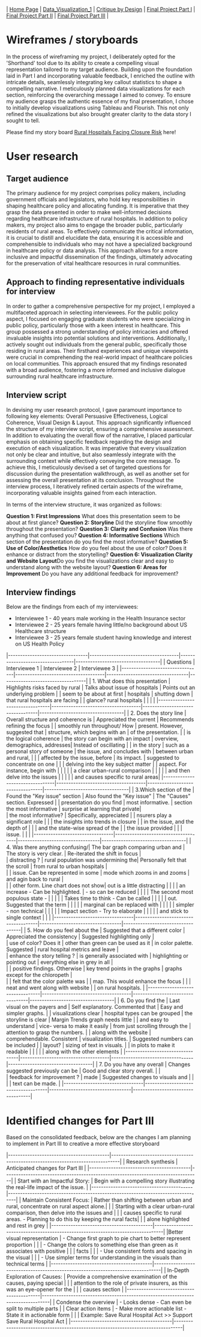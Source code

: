 | [Home Page](https://radhikag1604.github.io/Telling_Stories_With_Data/) | [Data_Visualization_1](https://radhikag1604.github.io/Telling_Stories_With_Data/Data_Visualization_1.html) | [Critique by Design](https://radhikag1604.github.io/Telling_Stories_With_Data/critique-by-design.html) | [Final Project Part I](https://radhikag1604.github.io/Telling_Stories_With_Data/final-project-part-one.html) | [Final Project Part II](https://radhikag1604.github.io/Telling_Stories_With_Data/final-project-part-two.html) | [Final Project Part III](https://radhikag1604.github.io/Telling_Stories_With_Data/final-project-part-three.html) |

# Wireframes / storyboards

In the process of wireframing my project, I deliberately opted for the 'Shorthand' tool due to its ability to create a compelling visual representation tailored to my target audience. Building upon the foundation laid in Part I and incorporating valuable feedback, I enriched the outline with intricate details, seamlessly integrating key callout statistics to shape a compelling narrative. I meticulously planned data visualizations for each section, reinforcing the overarching message I aimed to convey. To ensure my audience grasps the authentic essence of my final presentation, I chose to initially develop visualizations using Tableau and Flourish. This not only refined the visualizations but also brought greater clarity to the data story I sought to tell.

Please find my story board [Rural Hospitals Facing Closure Risk](https://carnegiemellon.shorthandstories.com/rural-hospitals-at-risk-of-closure/index.html) here!

# User research 

## Target audience

The primary audience for my project comprises policy makers, including government officials and legislators, who hold key responsibilities in shaping healthcare policy and allocating funding. It is imperative that they grasp the data presented in order to make well-informed decisions regarding healthcare infrastructure of rural hospitals. In addition to policy makers, my project also aims to engage the broader public, particularly residents of rural areas. To effectively communicate the critical information, it is crucial to distill and elucidate the data, ensuring it is accessible and comprehensible to individuals who may not have a specialized background in healthcare policy or data analysis. This approach allows for a more inclusive and impactful dissemination of the findings, ultimately advocating for the preservation of vital healthcare resources in rural communities.

## Approach to finding representative individuals for interview

In order to gather a comprehensive perspective for my project, I employed a multifaceted approach in selecting interviewees. For the public policy aspect, I focused on engaging graduate students who were specializing in public policy, particularly those with a keen interest in healthcare. This group possessed a strong understanding of policy intricacies and offered invaluable insights into potential solutions and interventions. Additionally, I actively sought out individuals from the general public, specifically those residing in rural areas. Their firsthand experiences and unique viewpoints were crucial in comprehending the real-world impact of healthcare policies on local communities. This approach ensured that my findings resonated with a broad audience, fostering a more informed and inclusive dialogue surrounding rural healthcare infrastructure.

## Interview script

In devising my user research protocol, I gave paramount importance to following key elements: Overall Persuasive Effectiveness, Logical Coherence, Visual Design & Layout. This approach significantly influenced the structure of my interview script, ensuring a comprehensive assessment. In addition to evaluating the overall flow of the narrative, I placed particular emphasis on obtaining specific feedback regarding the design and execution of each visualization. It was imperative that every visualization not only be clear and intuitive, but also seamlessly integrate with the surrounding context while effectively conveying the core message. To achieve this, I meticulously devised a set of targeted questions for discussion during the presentation walkthrough, as well as another set for assessing the overall presentation at its conclusion. Throughout the interview process, I iteratively refined certain aspects of the wireframe, incorporating valuable insights gained from each interaction.

In terms of the interview structure, it was organized as follows:

**Question 1: First Impressions** What does this presentation seem to be about at first glance?
**Question 2: Storyline** Did the storyline flow smoothly throughout the presentation?
**Question 3: Clarity and Confusion** Was there anything that confused you?
**Question 4: Informative Sections** Which section of the presentation do you find the most informative?
**Question 5: Use of Color/Aesthetics** How do you feel about the use of color? Does it enhance or distract from the storytelling? 
**Question 6: Visualization Clarity and Website Layout**Do you find the visualizations clear and easy to understand along with the website layout?
**Question 6: Areas for Improvement** Do you have any additional feedback for improvement?

## Interview findings
Below are the findings from each of my interviewees:

- Interviewee 1 - 40 years male working in the Health Insurance sector
- Interviewee 2 - 25 years female having little/no background about US Healthcare structure
- Interviewee 3 - 25 years female student having knowledge and interest on US Health Policy

|---------------------------------|-------------------------------------|----------------------------------|-----------------------------------|
| Questions                       | Interviewee 1                       | Interviewee 2                    | Interviewee 3                     |
|---------------------------------|-------------------------------------|----------------------------------|-----------------------------------|
| 1. What does this presentation  |  Highlights risks faced by rural    |  Talks about issue of hospitals  | Points out an underlying problem  |
|    seem to be about at first    |  hospitals                          |  shutting down                   | that rural hospitals are facing   |
|    glance? rural hospitals      |                                     |                                  |                                   |
|---------------------------------|-------------------------------------|----------------------------------|-----------------------------------|            | 2. Does the story line          | Overall structure and coherence is  | Appreciated the current          | Recommends refining the focus     |
|   smoothly run throughout/ How  | present. However, suggested that    | structure, which begins with an  | of the presentation.              |
|   is the logical coherence      | the story can begin with an impact  | overview, demographics, addresses| Instead of oscillating            |
|   in the story                  | such as a personal story of someone | the issue, and concludes with    | between urban and rural,          |
|                                 | affected by the issue, before       | its impact.                      | suggested to concentrate on one   |
|                                 | delving into the key subject matter |                                  | aspect. For instance, begin with  |
|                                 |                                     |                                  | a  clear urban-rural comparison   |
|                                 |                                     |                                  | and then delve into the issues    | 
|                                 |                                     |                                  | and causes specific to rural areas|
|---------------------------------|-------------------------------------|----------------------------------|-----------------------------------|
|  3.Which section of the         | Found the "Key issue" section       | Also found the "Key issue"       |  The "Causes" section. Expressed  | 
|  presentation do you find       | most informative.                   | section the most informative     |  surprise at learning that private|        
|   the most informative?         | Specifically, appreciated           |                                  |  nsurers play a significant role  |            |                                 | the insights into trends in closure |                                  |  in the issue, and the depth of  |
|                                 | and the state-wise spread of the    |                                  |  the issue provided               | 
|                                 | issue.                              |                                  |                                   |
|---------------------------------|-------------------------------------|----------------------------------|-----------------------------------|
| 4. Was there anything confusing/| The bar graph comparing urban and   |  The story is very clear.        | Re-iterated the shift in focus    |           
|   distracting ?                 | rural population was undermining the|  Personally felt that the scroll | from rural to urban hospitals     |            
|                                 | issue. Can be represented in some   |  mode which zooms in and zooms   | and agin back to rural            |           
|                                 | other form. Line chart does not show|  out  is a little distracting    |                                   |
|                                 | an increase - Can be highlighted.   |  - so can be reduced             |                                   |
|                                 | The second most populous state -    |                                  |                                   |
|                                 | Takes time to think - Can be called |                                  |                                   |
|                                 | out. Suggested that the term        |                                  |                                   |
|                                 | marginal can be replaced with       |                                  |                                   |
|                                 | simpler - non technical             |                                  |                                   |
|                                 | Impact section - Try to elaborate   |                                  |                                   |
|                                 | and stick to single context         |                                  |                                   |
|---------------------------------|-------------------------------------|----------------------------------|-----------------------------------|
| 5. How do you feel about the    | Suggested that a different color    | Appreciated the consistency      | Suggested highlighting only       |         
|   use of  color? Does it        | other than green can be used as it  | in color palette. Suggested      | rural hospital metrics and leave  |  
|   enhance the story telling ?   | is generally associated with        | highlighting or pointing out     | everything else in grey in all    |    
|                                 | positive findings. Otherwise        | key trend points in the graphs   | graphs except for the chloropeth  |     
|                                 | felt that the color palette was     |                                  | map. This would enhance the focus |
|                                 | neat and went along with website    |                                  | on rural hospitals.               |
|---------------------------------|-------------------------------------|----------------------------------|-----------------------------------|
| 6. Do you find the              |  Last visual on the payers and      | Self explanatory. Commented that | Easy and simpler graphs.          |
|     visualizations clear        |  hospital types can be grouped      | the storyline is clear           | Margin Trends graph needs little  |
|     and easy to understand      |  vice- versa to make it easily      | from just scrolling through the  | attention to grasp the numbers.   |
|     along with the website      |  comprehendable. Consistent         | visualization titles.            | Suggested numbers can be included |
|     layout?                     |  sizing of text in visuals.         |                                  | in plots to make it readable      |
|                                 |                                     |                                  | along with the other elements     |
|---------------------------------|-------------------------------------|----------------------------------|-----------------------------------|
| 7. Do you have any overall      | Changes suggested previously can be | Good and clear story overall.    |                                   |           
|    feedback for improvement ?   | made                                | Suggested changes to visuals and |
|                                 |                                     | text can be made.                |
|---------------------------------|-------------------------------------|----------------------------------|-----------------------------------|


# Identified changes for Part III

Based on the consolidated feedback, below are the changes I am planning to implement in Part III to creative a more effective storyboard

|------------------------------------------|---------------------------------------------------------------------------------|
| Research synthesis                       | Anticipated changes for Part III                                                |
|------------------------------------------|---------------------------------------------------------------------------------|
| Start with an Impactful Story:           | Begin with a compelling story illustrating the real-life impact of the issue.   |
|------------------------------------------|---------------------------------------------------------------------------------|
| Maintain Consistent Focus:               | Rather than shifting between urban and rural, concentrate on rural aspect alone.| 
|                                          | Starting with a clear urban-rural comparison, then delve into the issues and    |                              |                                          | causes specific to rural areas. - Planning to do this by keeping the rural facts|
|                                          | alone highlighted and rest in grey                                              |
|------------------------------------------|---------------------------------------------------------------------------------|
|Better visual representation              | - Change first graph to pie chart to better represent proportion                |
|                                          | - Change the colors to something else than green as it associates with positive |
|                                          |   facts                                                                         |
|                                          | - Use consistent fonts and spacing in the visual                                |
|                                          | - Use simpler terms for understanding in the visuals than technical terms       |
|------------------------------------------|---------------------------------------------------------------------------------|
| In-Depth Exploration of Causes:          | Provide a comprehensive examination of the causes, paying special               |
|                                          | attention to the role of private insurers, as this was an eye-opener for the    |
|                                          | causes section                                                                  |
|------------------------------------------|---------------------------------------------------------------------------------|
| Condense the overview                    | - Looks dense - Can even be split to multiple parts                             |
| Clear action items                       | - Make more actionable list - State it in actionable form                       |                              |                                          |         Example: Save Rural Hospital Act >> Support Save Rural Hospital Act     |
|------------------------------------------|---------------------------------------------------------------------------------|
